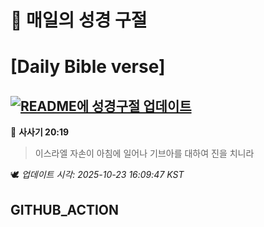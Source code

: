 # 🙏 매일의 성경 구절
# [Daily Bible verse]
## [![README에 성경구절 업데이트](https://github.com/DONGSUKA/first_test/actions/workflows/update-readme-bible.yml/badge.svg)](https://github.com/DONGSUKA/first_test/actions/workflows/update-readme-bible.yml)
<!-- START_BIBLE_VERSE -->
📖 **사사기 20:19**
> 이스라엘 자손이 아침에 일어나 기브아를 대하여 진을 치니라

🕊️ _업데이트 시각: 2025-10-23 16:09:47 KST_
  <!-- END_BIBLE_VERSE -->
## GITHUB_ACTION
